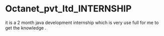 # Octanet_pvt_ltd_INTERNSHIP
it is a 2 month java development internship which is very use full for me to get the knowledge .
